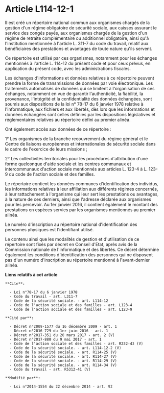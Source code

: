 # Article L114-12-1

Il est créé un répertoire national commun aux organismes chargés de la gestion d'un régime obligatoire de sécurité sociale,
aux caisses assurant le service des congés payés, aux organismes chargés de la gestion d'un régime de retraite complémentaire
ou additionnel obligatoire, ainsi qu'à l'institution mentionnée à l'article L. 311-7 du code du travail, relatif aux
bénéficiaires des prestations et avantages de toute nature qu'ils servent.

Ce répertoire est utilisé par ces organismes, notamment pour les échanges mentionnés à l'article L. 114-12 du présent code et
pour ceux prévus, en application du présent code, avec les administrations fiscales.

Les échanges d'informations et données relatives à ce répertoire peuvent prendre la forme de transmissions de données par
voie électronique. Les traitements automatisés de données qui se limitent à l'organisation de ces échanges, notamment en vue
de garantir l'authenticité, la fiabilité, la provenance, l'intégrité et la confidentialité des données échangées, sont soumis
aux dispositions de la loi n° 78-17 du 6 janvier 1978 relative à l'informatique, aux fichiers et aux libertés, dès lors que
les informations et données échangées sont celles définies par les dispositions législatives et réglementaires relatives au
répertoire défini au premier alinéa. 

Ont également accès aux données de ce répertoire :

1° Les organismes de la branche recouvrement du régime général et le Centre de liaisons européennes et internationales de
sécurité sociale dans le cadre de l'exercice de leurs missions ;

2° Les collectivités territoriales pour les procédures d'attribution d'une forme quelconque d'aide sociale et les centres
communaux et intercommunaux d'action sociale mentionnés aux articles L. 123-4 à L. 123-9 du code de l'action sociale et des
familles.

Le répertoire contient les données communes d'identification des individus, les informations relatives à leur affiliation aux
différents régimes concernés, à leur rattachement à l'organisme qui leur sert les prestations ou avantages, à la nature de
ces derniers, ainsi que l'adresse déclarée aux organismes pour les percevoir. Au 1er janvier 2016, il contient également le
montant des prestations en espèces servies par les organismes mentionnés au premier alinéa.

Le numéro d'inscription au répertoire national d'identification des personnes physiques est l'identifiant utilisé.

Le contenu ainsi que les modalités de gestion et d'utilisation de ce répertoire sont fixés par décret en Conseil d'Etat,
après avis de la Commission nationale de l'informatique et des libertés. Ce décret détermine également les conditions
d'identification des personnes qui ne disposent pas d'un numéro d'inscription au répertoire mentionné à l'avant-dernier
alinéa.

**Liens relatifs à cet article**

	**Cite**:

	  - Loi n°78-17 du 6 janvier 1978
	  - Code du travail - art. L311-7
	  - Code de la sécurité sociale. - art. L114-12
	  - Code de l'action sociale et des familles - art. L123-4
	  - Code de l'action sociale et des familles - art. L123-9

	**Cité par**:

	  - Décret n°2009-1577 du 16 décembre 2009 - art. 1
	  - Décret n°2016-729 du 1er juin 2016 - art. 1
	  - Décret n°2017-351 du 20 mars 2017 - art. 2 (V)
	  - Décret n°2017-880 du 9 mai 2017 - art. 1
	  - Code de l'action sociale et des familles - art. R232-43 (V)
	  - Code de la sécurité sociale. - art. L114-12-2 (V)
	  - Code de la sécurité sociale. - art. R114-25 (V)
	  - Code de la sécurité sociale. - art. R114-27 (V)
	  - Code de la sécurité sociale. - art. R114-29 (V)
	  - Code de la sécurité sociale. - art. R114-34 (V)
	  - Code du travail - art. R5312-41 (V)

	**Modifié par**:

	  - Loi n°2014-1554 du 22 décembre 2014 - art. 92
